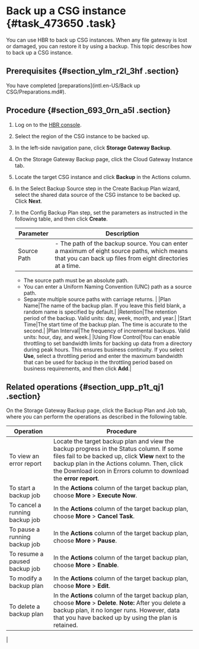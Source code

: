 # Back up a CSG instance {#task_473650 .task}

You can use HBR to back up CSG instances. When any file gateway is lost or damaged, you can restore it by using a backup. This topic describes how to back up a CSG instance.

## Prerequisites {#section_ylm_r2l_3hf .section}

You have completed [preparations](intl.en-US/Back up CSG/Preparations.md#).

## Procedure {#section_693_0rn_a5l .section}

1.  Log on to the [HBR console](https://hbr.console.aliyun.com).
2.  Select the region of the CSG instance to be backed up.
3.  In the left-side navigation pane, click **Storage Gateway Backup**.
4.  On the Storage Gateway Backup page, click the Cloud Gateway Instance tab.
5.  Locate the target CSG instance and click **Backup** in the Actions column.
6.  In the Select Backup Source step in the Create Backup Plan wizard, select the shared data source of the CSG instance to be backed up. Click **Next**.
7.  In the Config Backup Plan step, set the parameters as instructed in the following table, and then click **Create**.

    |Parameter|Description|
    |---------|-----------|
    |Source Path|     -   The path of the backup source. You can enter a maximum of eight source paths, which means that you can back up files from eight directories at a time.
    -   The source path must be an absolute path.
    -   You can enter a Uniform Naming Convention \(UNC\) path as a source path.
    -   Separate multiple source paths with carriage returns.
 |
    |Plan Name|The name of the backup plan. If you leave this field blank, a random name is specified by default.|
    |Retention|The retention period of the backup. Valid units: day, week, month, and year.|
    |Start Time|The start time of the backup plan. The time is accurate to the second.|
    |Plan Interval|The frequency of incremental backups. Valid units: hour, day, and week.|
    |Using Flow Control|You can enable throttling to set bandwidth limits for backing up data from a directory during peak hours. This ensures business continuity. If you select **Use**, select a throttling period and enter the maximum bandwidth that can be used for backup in the throttling period based on business requirements, and then click **Add**.|


## Related operations {#section_upp_p1t_qj1 .section}

On the Storage Gateway Backup page, click the Backup Plan and Job tab, where you can perform the operations as described in the following table.

|Operation|Procedure|
|---------|---------|
|To view an error report|Locate the target backup plan and view the backup progress in the Status column. If some files fail to be backed up, click **View** next to the backup plan in the Actions column. Then, click the Download icon in Errors column to download the **error report**.|
|To start a backup job|In the **Actions** column of the target backup plan, choose **More** \> **Execute Now**.|
|To cancel a running backup job|In the **Actions** column of the target backup plan, choose **More** \> **Cancel Task**.|
|To pause a running backup job|In the **Actions** column of the target backup plan, choose **More** \> **Pause**.|
|To resume a paused backup job|In the **Actions** column of the target backup plan, choose **More** \> **Enable**.|
|To modify a backup plan|In the **Actions** column of the target backup plan, choose **More** \> **Edit**.|
|To delete a backup plan|In the **Actions** column of the target backup plan, choose **More** \> **Delete**. **Note:** After you delete a backup plan, it no longer runs. However, data that you have backed up by using the plan is retained.

 |

